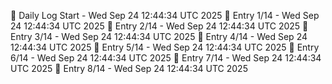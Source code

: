 📅 Daily Log Start - Wed Sep 24 12:44:34 UTC 2025
📌 Entry 1/14 - Wed Sep 24 12:44:34 UTC 2025
📌 Entry 2/14 - Wed Sep 24 12:44:34 UTC 2025
📌 Entry 3/14 - Wed Sep 24 12:44:34 UTC 2025
📌 Entry 4/14 - Wed Sep 24 12:44:34 UTC 2025
📌 Entry 5/14 - Wed Sep 24 12:44:34 UTC 2025
📌 Entry 6/14 - Wed Sep 24 12:44:34 UTC 2025
📌 Entry 7/14 - Wed Sep 24 12:44:34 UTC 2025
📌 Entry 8/14 - Wed Sep 24 12:44:34 UTC 2025
